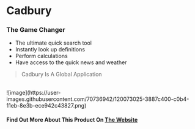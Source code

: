 # Cadbury
### The Game Changer

 - The ultimate quick search tool
 - Instantly look up definitions
 - Perform calculations
 - Have access to the quick news and weather

> Cadbury Is A Global Application
<br>
![image](https://user-images.githubusercontent.com/70736942/120073025-3887c400-c0b4-11eb-8e3b-ece942c43827.png)

#### Find Out More About This Product On [The Website](http://www.cadburysearch.ml/)
